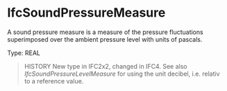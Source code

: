 # IfcSoundPressureMeasure

A sound pressure measure is a measure of the pressure fluctuations superimposed over the ambient pressure level with units of pascals.

Type: REAL

> HISTORY  New type in IFC2x2, changed in IFC4. See also _IfcSoundPressureLevelMeasure_ for using the unit decibel, i.e. relativ to a reference value.
